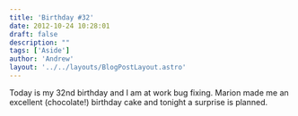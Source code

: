 ```yaml
---
title: 'Birthday #32'
date: 2012-10-24 10:28:01
draft: false
description: ""
tags: ['Aside']
author: 'Andrew'
layout: '../../layouts/BlogPostLayout.astro'
---
```


Today is my 32nd birthday and I am at work bug fixing. Marion made me an excellent (chocolate!) birthday cake and tonight a surprise is planned.
